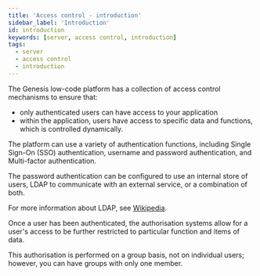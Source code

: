```yaml
---
title: 'Access control - introduction'
sidebar_label: 'Introduction'
id: introduction
keywords: [server, access control, introduction]
tags:
  - server
  - access control
  - introduction
---
```



The Genesis low-code platform has a collection of access control mechanisms to ensure that:

- only authenticated users can have access to your application
- within the application, users have access to specific data and functions, which is controlled dynamically.

The platform can use a variety of authentication functions, including Single Sign-On (SSO) authentication, username and password authentication, and Multi-factor authentication.

The password authentication can be configured to use an internal store of users, LDAP to communicate with an external service, or a combination of both.

For more information about LDAP, see [Wikipedia](https://en.wikipedia.org/wiki/Lightweight_Directory_Access_Protocol).

Once a user has been authenticated, the authorisation systems allow for a user's access to be further restricted to particular function and items of data.

This authorisation is performed on a group basis, not on individual users; however, you can have groups with only one member.
